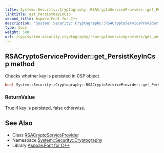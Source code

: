 ```yaml
---
title: System::Security::Cryptography::RSACryptoServiceProvider::get_PersistKeyInCsp method
linktitle: get_PersistKeyInCsp
second_title: Aspose.Font for C++
description: 'System::Security::Cryptography::RSACryptoServiceProvider::get_PersistKeyInCsp method. Checks whether key is persisted in CSP object in C++.'
type: docs
weight: 500
url: /cpp/system.security.cryptography/rsacryptoserviceprovider/get_persistkeyincsp/
---
```

## RSACryptoServiceProvider::get_PersistKeyInCsp method


Checks whether key is persisted in CSP object.

```cpp
bool System::Security::Cryptography::RSACryptoServiceProvider::get_PersistKeyInCsp() const
```


### ReturnValue

True if key is persisted, false otherwise.

## See Also

* Class [RSACryptoServiceProvider](../)
* Namespace [System::Security::Cryptography](../../)
* Library [Aspose.Font for C++](../../../)
